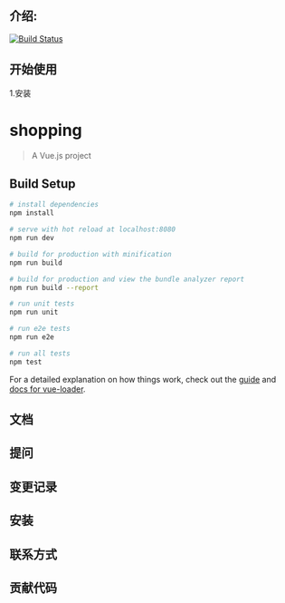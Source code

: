 ## 介绍:
[![Build Status](https://travis-ci.org/1119720664/vue-shopping.svg?branch=master)](https://travis-ci.org/1119720664/vue-shopping)
## 开始使用
1.安装
# shopping

> A Vue.js project

## Build Setup

``` bash
# install dependencies
npm install

# serve with hot reload at localhost:8080
npm run dev

# build for production with minification
npm run build

# build for production and view the bundle analyzer report
npm run build --report

# run unit tests
npm run unit

# run e2e tests
npm run e2e

# run all tests
npm test
```

For a detailed explanation on how things work, check out the [guide](http://vuejs-templates.github.io/webpack/) and [docs for vue-loader](http://vuejs.github.io/vue-loader).


## 文档

## 提问

## 变更记录

## 安装

## 联系方式

## 贡献代码
